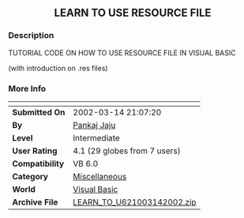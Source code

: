 ﻿<div align="center">

## LEARN TO USE RESOURCE FILE


</div>

### Description

TUTORIAL CODE ON HOW TO USE RESOURCE FILE IN VISUAL BASIC

(with introduction on .res files)
 
### More Info
 


<span>             |<span>
---                |---
**Submitted On**   |2002-03-14 21:07:20
**By**             |[Pankaj Jaju](https://github.com/Planet-Source-Code/PSCIndex/blob/master/ByAuthor/pankaj-jaju.md)
**Level**          |Intermediate
**User Rating**    |4.1 (29 globes from 7 users)
**Compatibility**  |VB 6\.0
**Category**       |[Miscellaneous](https://github.com/Planet-Source-Code/PSCIndex/blob/master/ByCategory/miscellaneous__1-1.md)
**World**          |[Visual Basic](https://github.com/Planet-Source-Code/PSCIndex/blob/master/ByWorld/visual-basic.md)
**Archive File**   |[LEARN\_TO\_U621003142002\.zip](https://github.com/Planet-Source-Code/pankaj-jaju-learn-to-use-resource-file__1-32680/archive/master.zip)








